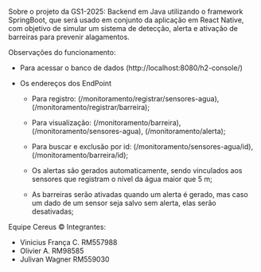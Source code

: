 Sobre o projeto da GS1-2025:
  Backend em Java utilizando o framework SpringBoot, que será usado em conjunto da aplicação em React Native, 
  com objetivo de simular um sistema de detecção, alerta e ativação de barreiras para prevenir alagamentos.

Observações do funcionamento:

- Para acessar o banco de dados (http://localhost:8080/h2-console/)

- Os endereços dos EndPoint
  - Para registro:
  (/monitoramento/registrar/sensores-agua),
  (/monitoramento/registrar/barreira);

  - Para visualização:
  (/monitoramento/barreira),
  (/monitoramento/sensores-agua),
  (/monitoramento/alerta);

  - Para buscar e exclusão por id:
  (/monitoramento/sensores-agua/id),
  (/monitoramento/barreira/id);

  - Os alertas são gerados automaticamente,
    sendo vinculados aos sensores que registram o nível da água maior que 5 m;
  - As barreiras serão ativadas quando um alerta é gerado, mas caso um dado de um sensor seja salvo sem alerta,
    elas serão desativadas;
    

Equipe Cereus ©
Integrantes:
- Vinicius França C. RM557988
- Olivier A. RM98585
- Julivan Wagner RM559030

  
